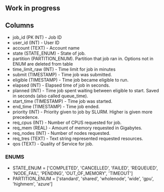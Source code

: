 ## Work in progress

## Columns
- job_id (PK INT) - Job ID 
- user_id (INT) - User ID 
- account (TEXT) - Account name 
- state (STATE_ENUM) - State of job. 
- partition (PARTITION_ENUM). Partition that job ran in. Options not in ENUM are deleted from table
- time_limit_raw (INT) - Time limit for job in minutes
- submit (TIMESTAMP) - Time job was submitted.
- eligible (TIMESTAMP) - Time job became eligible to run.
- elapsed (INT) - Elapsed time of job in seconds.
- planned (INT) - Time job spent waiting between eligible to start. Saved in seconds (also called queue_time).
- start_time (TIMESTAMP) - Time job was started.
- end_time (TIMESTAMP) - Time job ended.
- priority (INT) - Priority given to job by SLURM. Higher is given more precedence.
- req_cpus (INT) - Number of CPUS requested for job.
- req_mem (REAL) - Amount of memory requested in Gigabytes.
- req_nodes (INT) - Number of nodes requested.
- req_tres (TEXT) - Text string represented requested resources.
- qos (TEXT) - Quality of Service for job. 

### ENUMS
- STATE_ENUM = ['COMPLETED', 'CANCELLED', 'FAILED', 'REQUEUED', 'NODE_FAIL', 'PENDING', 
            'OUT_OF_MEMORY', 'TIMEOUT']
- PARTITION_ENUM = ['standard', 'shared', 'wholenode', 'wide', 'gpu', 'highmem', 
    'azure']
